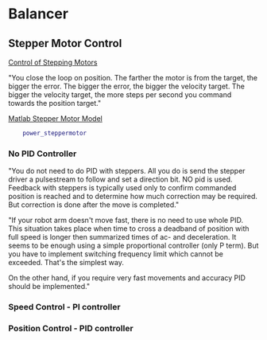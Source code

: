 # Balancer

## Stepper Motor Control

[Control of Stepping Motors](http://homepage.divms.uiowa.edu/~jones/step/)

"You close the loop on position. The farther the motor is from the target, the bigger the error. The bigger the error, the bigger the velocity target. The bigger the velocity target, the more steps per second you command towards the position target."

[Matlab Stepper Motor Model](https://cn.mathworks.com/help/physmod/sps/powersys/ref/steppermotor.html?requestedDomain=true)
```matlab
    power_steppermotor
```
### No PID Controller

"You do not need to do PID with steppers. All you do is send the stepper driver a pulsestream to follow and set a direction bit. NO pid is used. Feedback with steppers is typically used only to confirm commanded position is reached and to determine how much correction may be required. But correction is done after the move is
completed."

"If your robot arm doesn't move fast, there is no need to use whole PID. This situation takes place when time to cross a deadband of position with
full speed is longer then summarized times of ac- and deceleration. It seems to be enough using a simple proportional controller (only P term).
But you have to implement switching frequency limit which cannot be exceeded. That's the simplest way.

On the other hand, if you require very fast movements and accuracy PID should be implemented."

### Speed Control - PI controller


### Position Control - PID controller

